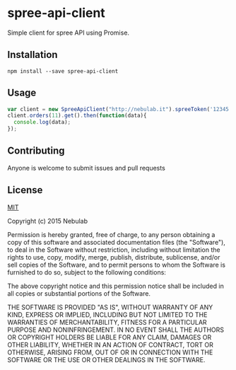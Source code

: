 spree-api-client
================

Simple client for spree API using Promise.

Installation
------------

    npm install --save spree-api-client

Usage
-----

```javascript
var client = new SpreeApiClient("http://nebulab.it").spreeToken('12345').prefix('v1');
client.orders(11).get().then(function(data){
  console.log(data);
});
```

Contributing
------------

Anyone is welcome to submit issues and pull requests

License
-------

[MIT](http://opensource.org/licenses/MIT)

Copyright (c) 2015 Nebulab

Permission is hereby granted, free of charge, to any person obtaining a copy of
this software and associated documentation files (the "Software"), to deal in
the Software without restriction, including without limitation the rights to
use, copy, modify, merge, publish, distribute, sublicense, and/or sell copies of
the Software, and to permit persons to whom the Software is furnished to do so,
subject to the following conditions:

The above copyright notice and this permission notice shall be included in all
copies or substantial portions of the Software.

THE SOFTWARE IS PROVIDED "AS IS", WITHOUT WARRANTY OF ANY KIND, EXPRESS OR
IMPLIED, INCLUDING BUT NOT LIMITED TO THE WARRANTIES OF MERCHANTABILITY, FITNESS
FOR A PARTICULAR PURPOSE AND NONINFRINGEMENT. IN NO EVENT SHALL THE AUTHORS OR
COPYRIGHT HOLDERS BE LIABLE FOR ANY CLAIM, DAMAGES OR OTHER LIABILITY, WHETHER
IN AN ACTION OF CONTRACT, TORT OR OTHERWISE, ARISING FROM, OUT OF OR IN
CONNECTION WITH THE SOFTWARE OR THE USE OR OTHER DEALINGS IN THE SOFTWARE.
